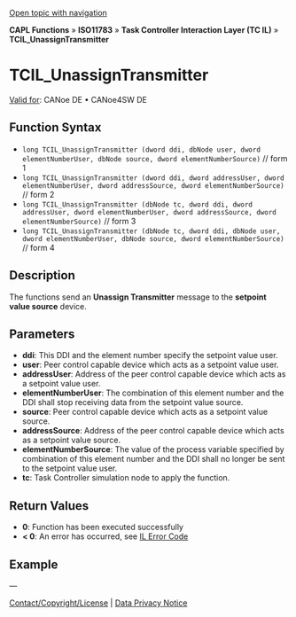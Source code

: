 [Open topic with navigation](../../../../../../CANoeDEFamily.htm#Topics/CAPLFunctions/ISO11783/ISOInteractionLayerTC/Functions/CAPLfunctionIso11783TCILUnassignTransmitter.md)

**CAPL Functions** » **ISO11783** » **Task Controller Interaction Layer (TC IL)** » **TCIL_UnassignTransmitter**

# TCIL_UnassignTransmitter

[Valid for](../../../../Shared/FeatureAvailability.md): CANoe DE • CANoe4SW DE

## Function Syntax

- `long TCIL_UnassignTransmitter (dword ddi, dbNode user, dword elementNumberUser, dbNode source, dword elementNumberSource)` // form 1
- `long TCIL_UnassignTransmitter (dword ddi, dword addressUser, dword elementNumberUser, dword addressSource, dword elementNumberSource)` // form 2
- `long TCIL_UnassignTransmitter (dbNode tc, dword ddi, dword addressUser, dword elementNumberUser, dword addressSource, dword elementNumberSource)` // form 3
- `long TCIL_UnassignTransmitter (dbNode tc, dword ddi, dbNode user, dword elementNumberUser, dbNode source, dword elementNumberSource)` // form 4

## Description

The functions send an **Unassign Transmitter** message to the **setpoint value source** device.

## Parameters

- **ddi**: This DDI and the element number specify the setpoint value user.
- **user**: Peer control capable device which acts as a setpoint value user.
- **addressUser**: Address of the peer control capable device which acts as a setpoint value user.
- **elementNumberUser**: The combination of this element number and the DDI shall stop receiving data from the setpoint value source.
- **source**: Peer control capable device which acts as a setpoint value source.
- **addressSource**: Address of the peer control capable device which acts as a setpoint value source.
- **elementNumberSource**: The value of the process variable specified by combination of this element number and the DDI shall no longer be sent to the setpoint value user.
- **tc**: Task Controller simulation node to apply the function.

## Return Values

- **0**: Function has been executed successfully
- **< 0**: An error has occurred, see [IL Error Code](../../../CAPLfunctionsISOj1939ErrorCodes.md)

## Example

—

[Contact/Copyright/License](../../../../Shared/ContactCopyrightLicense.md) | [Data Privacy Notice](https://www.vector.com/int/en/company/get-info/privacy-policy/)
